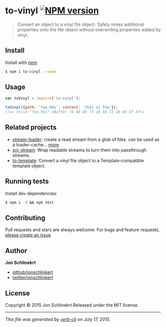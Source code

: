 # to-vinyl [![NPM version](https://badge.fury.io/js/to-vinyl.svg)](http://badge.fury.io/js/to-vinyl)

> Convert an object to a vinyl file object. Safely mixes additional properties onto the file object without overwriting properties added by vinyl.

## Install

Install with [npm](https://www.npmjs.com/)

```sh
$ npm i to-vinyl --save
```

## Usage

```js
var toVinyl = require('to-vinyl');

toVinyl({path: 'foo.hbs', content: 'this is foo'});
//=> <File "foo.hbs" <Buffer 74 68 69 73 20 69 73 20 66 6f 6f>>
```

## Related projects

* [stream-loader](https://github.com/jonschlinkert/stream-loader): create a read stream from a glob of files. can be used as a loader-cache… [more](https://github.com/jonschlinkert/stream-loader)
* [src-stream](https://github.com/doowb/src-stream): Wrap readable streams to turn them into passthrough streams.
* [to-template](https://github.com/jonschlinkert/to-template): Convert a vinyl file object to a Template-compatible template object.

## Running tests

Install dev dependencies:

```sh
$ npm i -d && npm test
```

## Contributing

Pull requests and stars are always welcome. For bugs and feature requests, [please create an issue](https://github.com/jonschlinkert/to-vinyl/issues/new)

## Author

**Jon Schlinekrt**

+ [github/jonschlinkert](https://github.com/jonschlinkert)
+ [twitter/jonschlinkert](http://twitter.com/jonschlinkert)

## License

Copyright © 2015 Jon Schlinekrt
Released under the MIT license.

***

_This file was generated by [verb-cli](https://github.com/assemble/verb-cli) on July 17, 2015._
